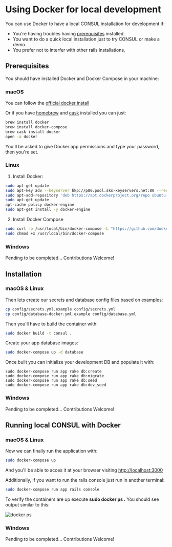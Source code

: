 # Using Docker for local development

You can use Docker to have a local CONSUL installation for development if:
- You're having troubles having [prerequisites](prerequisites) installed.
- You want to do a quick local installation just to try CONSUL or make a demo.
- You prefer not to interfer with other rails installations.

## Prerequisites

You should have installed Docker and Docker Compose in your machine:

### macOS

You can follow the [official docker install](https://docs.docker.com/docker-for-mac/install/)

Or if you have [homebrew](http://brew.sh) and [cask](https://caskroom.github.io/) installed you can just:

```bash
brew install docker
brew install docker-compose
brew cask install docker
open -a docker
```

You'll be asked to give Docker app permissions and type your password, then you're set.

### Linux

1. Install Docker:
```bash
sudo apt-get update
sudo apt-key adv --keyserver hkp://p80.pool.sks-keyservers.net:80 --recv-keys 58118E89F3A912897C070ADBF76221572C52609D
sudo apt-add-repository 'deb https://apt.dockerproject.org/repo ubuntu-xenial main'
sudo apt-get update
apt-cache policy docker-engine
sudo apt-get install -y docker-engine
```

2. Install Docker Compose
```bash
sudo curl -o /usr/local/bin/docker-compose -L "https://github.com/docker/compose/releases/download/1.15.0/docker-compose-$(uname -s)-$(uname -m)"
sudo chmod +x /usr/local/bin/docker-compose
```

### Windows

Pending to be completed... Contributions Welcome!

## Installation

### macOS & Linux

Then lets create our secrets and database config files based on examples:

```bash
cp config/secrets.yml.example config/secrets.yml
cp config/database-docker.yml.example config/database.yml
```

Then you'll have to build the container with:
```bash
sudo docker build -t consul .
```

Create your app database images:

```bash
sudo docker-compose up -d database
```

Once built you can initialize your development DB and populate it with:
```
sudo docker-compose run app rake db:create
sudo docker-compose run app rake db:migrate
sudo docker-compose run app rake db:seed
sudo docker-compose run app rake db:dev_seed
```

### Windows

Pending to be completed... Contributions Welcome!

## Running local CONSUL with Docker

### macOS & Linux

Now we can finally run the application with:
```bash
sudo docker-compose up
```

And you'll be able to acces it at your browser visiting [http://localhost:3000](http://localhost:3000)

Additionally, if you want to run the rails console just run in another terminal:

```bash
sudo docker-compose run app rails console
```

To verify the containers are up execute **sudo docker ps .** You should see output similar to this:

![docker ps](https://i.imgur.com/ASvzXrd.png)

### Windows

Pending to be completed... Contributions Welcome!
